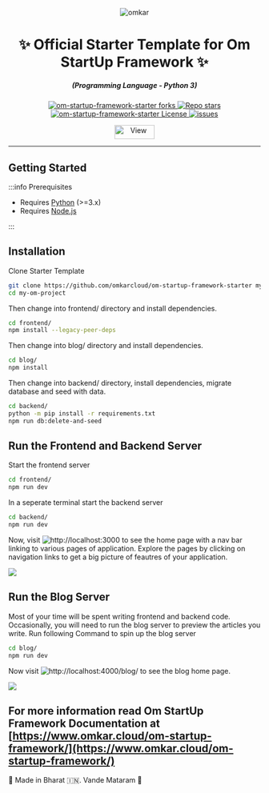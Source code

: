<p align="center">
  <img src="https://www.omkar.cloud/images/favicon/prod/favicon-256x256.png" alt="omkar" />
</p>
  <div align="center" style="margin-top: 0;">
  <h1>✨ Official Starter Template for Om StartUp Framework ✨</h1>
</div>
<em>
  <h5 align="center">(Programming Language - Python 3)</h5>
</em>
<p align="center">
  <a href="#">
    <img alt="om-startup-framework-starter forks" src="https://img.shields.io/github/forks/omkarcloud/om-startup-framework-starter?style=for-the-badge" />
  </a>
  <a href="#">
    <img alt="Repo stars" src="https://img.shields.io/github/stars/omkarcloud/om-startup-framework-starter?style=for-the-badge&color=yellow" />
  </a>
  <a href="#">
    <img alt="om-startup-framework-starter License" src="https://img.shields.io/github/license/omkarcloud/om-startup-framework-starter?color=orange&style=for-the-badge" />
  </a>
  <a href="https://github.com/omkarcloud/om-startup-framework-starter/issues">
    <img alt="issues" src="https://img.shields.io/github/issues/omkarcloud/om-startup-framework-starter?color=purple&style=for-the-badge" />
  </a>
</p>
<p align="center">
  <img src="https://views.whatilearened.today/views/github/omkarcloud/om-startup-framework-starter.svg" width="80px" height="28px" alt="View" />
</p>

---


## Getting Started

:::info Prerequisites

- Requires [Python](https://www.python.org/) (>=3.x)
- Requires [Node.js](https://nodejs.org/)

:::


## Installation

Clone Starter Template

```bash
git clone https://github.com/omkarcloud/om-startup-framework-starter my-om-project
cd my-om-project
```

Then change into frontend/ directory and install dependencies.

```bash
cd frontend/
npm install --legacy-peer-deps
```

Then change into blog/ directory and install dependencies.

```bash
cd blog/
npm install
```

Then change into backend/ directory, install dependencies, migrate database and seed with data.

```bash
cd backend/
python -m pip install -r requirements.txt
npm run db:delete-and-seed
```

## Run the Frontend and Backend Server

Start the frontend server

```bash
cd frontend/
npm run dev
```

In a seperate terminal start the backend server

```bash
cd backend/
npm run dev
```

Now, visit ![http://localhost:3000](http://localhost:3000) to see the home page with a nav bar linking to various pages of application. Explore the pages by clicking on navigation links to get a big picture of feautres of your application.

![](https://www.omkar.cloud/om-startup-framework/assets/images/getting_started_server_starter-05e25c7e881441d4c02776beb920e56e.png)

## Run the Blog Server

Most of your time will be spent writing frontend and backend code. Occasionally, you will need to run the blog server to preview the articles you write. Run following Command to spin up the blog server 

```bash
cd blog/
npm run dev
```

Now visit ![http://localhost:4000/blog/](http://localhost:4000/blog/) to see the blog home page.

![](https://www.omkar.cloud/om-startup-framework/assets/images/getting_started_blog_starter-487dc220eee2e89bfc3afacffe353d06.png)

For more information read Om StartUp Framework Documentation at [https://www.omkar.cloud/om-startup-framework/](https://www.omkar.cloud/om-startup-framework/) 
---

🙏 Made in Bharat 🇮🇳. Vande Mataram 🙏
